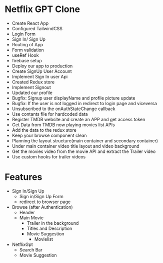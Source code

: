 # Netflix GPT Clone

- Create React App
- Configured TailwindCSS
- Login Form
- Sign In/ Sign Up 
- Routing of App 
- Form validation 
- useRef Hook 
- firebase setup
- Deploy our app to production
- Create SignUp User Account
- Implement Sign In user Api
- Created Redux store  
- Implement Signout
- Updated our profile
- Bugfix: Signup user displayName and profile picture update
- Bugfix: If the user is not logged in redirect to login page and viceversa
- Unsubscribed to the onAuthStateChange callback
- Use contants file for hardcoded data 
- Register TMDB website and create an APP and get access token
- Get Data from TMDB now playing movies list APIs
- Add the data to the redux store
- Keep your browse component clean
- Planning the layout structure(main container and secondary container)
- Under main container video title layout and video background
- Get the movies video from the movie API and extract the Trailer video
- Use custom hooks for trailer videos

# Features

- Sign In/Sign Up
    - Sign in/Sign Up Form
    - redirect to browser page
- Browse (after Authentication)
    - Header
    - Main Movie
        - Trailer in the background
        - Titles and Description
        - Movie Suggestion
            - Movielist 
- NetflixGpt
    - Search Bar
    - Movie Suggestion